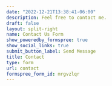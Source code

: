 ```yaml
---
date: "2022-12-21T13:38:41-06:00"
description: Feel free to contact me.
draft: false
layout: split-right
name: Contact Us Form
show_poweredby_formspree: true
show_social_links: true
submit_button_label: Send Message
title: Contact
type: form
url: contact
formspree_form_id: mrgvzlqr
---
```

